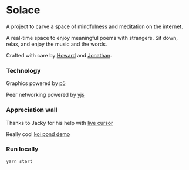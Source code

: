 # Solace

A project to carve a space of mindfulness and meditation on the internet.


A real-time space to enjoy meaningful poems with strangers. Sit down, relax, and enjoy the music and the words.


Crafted with care by [Howard](https://github.com/Plasma-Vortex) and [Jonathan](https://github.com/JonathanXu1).

### Technology
Graphics powered by [p5](https://p5js.org/)

Peer networking powered by [yjs](https://github.com/yjs/yjs)

### Appreciation wall
Thanks to Jacky for his help with [live cursor](https://github.com/jackyzha0/cursor-chat)


Really cool [koi pond demo](https://codepen.io/unicar/pen/LwbRbo)

### Run locally
`yarn start`